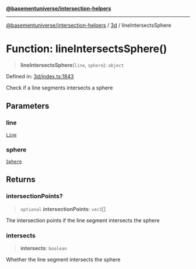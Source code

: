 [**@basementuniverse/intersection-helpers**](../../README.md)

***

[@basementuniverse/intersection-helpers](../../README.md) / [3d](../README.md) / lineIntersectsSphere

# Function: lineIntersectsSphere()

> **lineIntersectsSphere**(`line`, `sphere`): `object`

Defined in: [3d/index.ts:1843](https://github.com/basementuniverse/intersection-helpers/blob/f22d1cffe16ecb68b4b29b8331edc08e3635d16c/src/3d/index.ts#L1843)

Check if a line segments intersects a sphere

## Parameters

### line

[`Line`](../types/type-aliases/Line.md)

### sphere

[`Sphere`](../types/type-aliases/Sphere.md)

## Returns

### intersectionPoints?

> `optional` **intersectionPoints**: `vec3`[]

The intersection points if the line segment intersects the sphere

### intersects

> **intersects**: `boolean`

Whether the line segment intersects the sphere
